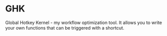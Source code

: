 # GHK
Global Hotkey Kernel - my workflow optimization tool. It allows you to write your own functions that can be triggered with a shortcut.
